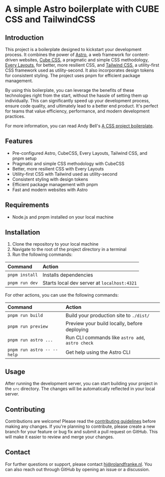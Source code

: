 # A simple Astro boilerplate with CUBE CSS and TailwindCSS


## Introduction

This project is a boilerplate designed to kickstart your development process. It combines the power of [Astro](https://astro.build/), a web framework for content-driven websites, [Cube CSS](https://cube.fyi/), a pragmatic and simple CSS methodology, [Every Layouts](https://every-layout.dev/), for better, more resilient CSS, and [Tailwind CSS](https://tailwindcss.com/), a utility-first CSS framework used as utility-second. It also incorporates design tokens for consistent styling. The project uses pnpm for efficient package management.

By using this boilerplate, you can leverage the benefits of these technologies right from the start, without the hassle of setting them up individually. This can significantly speed up your development process, ensure code quality, and ultimately lead to a better end product. It's perfect for teams that value efficiency, performance, and modern development practices.

For more information, you can read Andy Bell's [A CSS project boilerplate](https://piccalil.li/blog/a-css-project-boilerplate/).


## Features

- Pre-configured Astro, CubeCSS, Every Layouts, Tailwind CSS, and pnpm setup
- Pragmatic and simple CSS methodology with CubeCSS
- Better, more resilient CSS with Every Layouts
- Utility-first CSS with Tailwind used as utility-second
- Consistent styling with design tokens
- Efficient package management with pnpm
- Fast and modern websites with Astro


## Requirements

- Node.js and pnpm installed on your local machine


## Installation

1. Clone the repository to your local machine
2. Navigate to the root of the project directory in a terminal
3. Run the following commands:

| Command                   | Action                                           |
| :------------------------ | :----------------------------------------------- |
| `pnpm install`            | Installs dependencies                            |
| `pnpm run dev`            | Starts local dev server at `localhost:4321`      |

For other actions, you can use the following commands:

| Command                   | Action                                           |
| :------------------------ | :----------------------------------------------- |
| `pnpm run build`          | Build your production site to `./dist/`          |
| `pnpm run preview`        | Preview your build locally, before deploying     |
| `pnpm run astro ...`      | Run CLI commands like `astro add`, `astro check` |
| `pnpm run astro -- --help`| Get help using the Astro CLI                     |


## Usage

After running the development server, you can start building your project in the `src` directory. The changes will be automatically reflected in your local server.


## Contributing

Contributions are welcome! Please read the [contributing guidelines](CONTRIBUTING.md) before making any changes. If you're planning to contribute, please create a new branch for your feature or bug fix and submit a pull request on GitHub. This will make it easier to review and merge your changes.

## Contact

For further questions or support, please contact [hi@rolandfranke.nl](mailto:hi@rolandfranke.nl). You can also reach out through GitHub by opening an issue or a discussion.